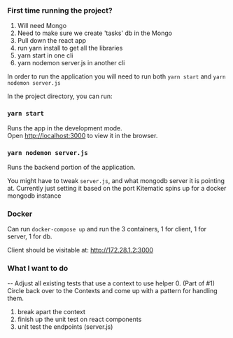 ### First time running the project?
1. Will need Mongo
2. Need to make sure we create 'tasks' db in the Mongo
3. Pull down the react app
4. run yarn install to get all the libraries
5. yarn start in one cli
6. yarn nodemon server.js in another cli

In order to run the application you will need to run both `yarn start` and `yarn nodemon server.js`

In the project directory, you can run:

### `yarn start`

Runs the app in the development mode.<br />
Open [http://localhost:3000](http://localhost:3000) to view it in the browser.

### `yarn nodemon server.js`

Runs the backend portion of the application.

You might have to tweak `server.js`, and what mongodb server it is pointing at. Currently just setting it based on the port Kitematic spins up for a docker mongodb instance


### Docker

Can run `docker-compose up` and run the 3 containers, 1 for client, 1 for server, 1 for db.

Client should be visitable at: http://172.28.1.2:3000


### What I want to do

-- Adjust all existing tests that use a context to use helper
0. (Part of #1) Circle back over to the Contexts and come up with a pattern for handling them.
1. break apart the context
2. finish up the unit test on react components
3. unit test the endpoints (server.js)
